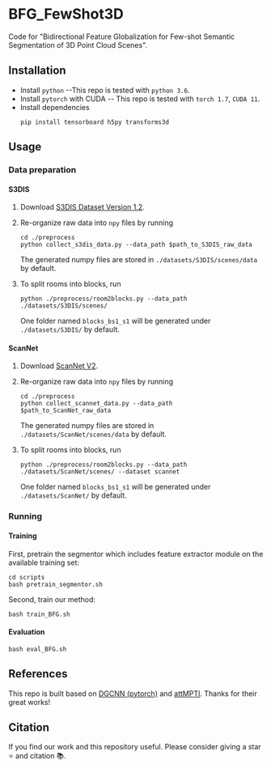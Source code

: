 # BFG_FewShot3D
Code for "Bidirectional Feature Globalization for Few-shot Semantic Segmentation of 3D Point Cloud Scenes".

## Installation
- Install `python` --This repo is tested with `python 3.6`.
- Install `pytorch` with CUDA -- This repo is tested with `torch 1.7`, `CUDA 11`. 
- Install dependencies
    ```
    pip install tensorboard h5py transforms3d
    ```

## Usage
### Data preparation
#### S3DIS
1. Download [S3DIS Dataset Version 1.2](http://buildingparser.stanford.edu/dataset.html).
2. Re-organize raw data into `npy` files by running
   ```
   cd ./preprocess
   python collect_s3dis_data.py --data_path $path_to_S3DIS_raw_data
   ```
   The generated numpy files are stored in `./datasets/S3DIS/scenes/data` by default.
3. To split rooms into blocks, run 

    ```python ./preprocess/room2blocks.py --data_path ./datasets/S3DIS/scenes/```
    
    One folder named `blocks_bs1_s1` will be generated under `./datasets/S3DIS/` by default. 


#### ScanNet
1. Download [ScanNet V2](http://www.scan-net.org/).
2. Re-organize raw data into `npy` files by running
	```
	cd ./preprocess
	python collect_scannet_data.py --data_path $path_to_ScanNet_raw_data
	```
   The generated numpy files are stored in `./datasets/ScanNet/scenes/data` by default.
3. To split rooms into blocks, run 

    ```python ./preprocess/room2blocks.py --data_path ./datasets/ScanNet/scenes/ --dataset scannet```
    
    One folder named `blocks_bs1_s1` will be generated under `./datasets/ScanNet/` by default. 


### Running 
#### Training
First, pretrain the segmentor which includes feature extractor module on the available training set:
    
    cd scripts
    bash pretrain_segmentor.sh

Second, train our method:
	
	bash train_BFG.sh


#### Evaluation
    
    bash eval_BFG.sh

## References
This repo is built based on [DGCNN (pytorch)](https://github.com/WangYueFt/dgcnn/tree/master/pytorch) and [attMPTI](https://github.com/Na-Z/attMPTI). Thanks for their great works!


## Citation
If you find our work and this repository useful. Please consider giving a star :star: and citation &#x1F4DA;.
